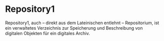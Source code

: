 # Repository1
Repository1, auch – direkt aus dem Lateinischen entlehnt – Repositorium, ist ein verwaltetes Verzeichnis zur Speicherung und Beschreibung von digitalen Objekten für ein digitales Archiv.
